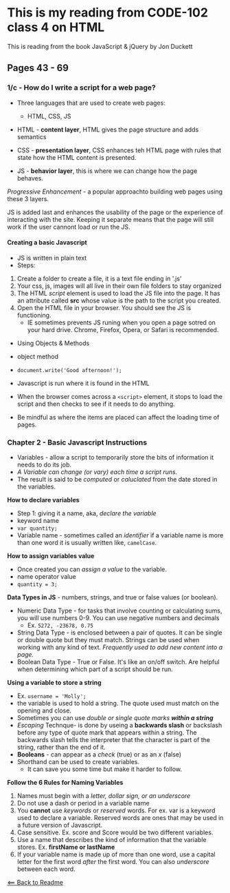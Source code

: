 # This is my reading from CODE-102 class 4 on HTML

This is reading from the book JavaScript & jQuery by Jon Duckett

## Pages 43 - 69
### 1/c - How do I write a script for a web page?

- Three languages that are used to create web pages:
    - HTML, CSS, JS

- HTML - **content layer**, HTML gives the page structure and adds semantics
- CSS - **presentation layer**, CSS enhances teh HTML page with rules that state how the HTML content is presented.
- JS - **behavior layer**, this is where we can change how the page behaves.

*Progressive Enhancement* - a popular approachto building web pages using these 3 layers.

JS is added last and enhances the usability of the page or the experience of interacting with the site. Keeping it separate means that the page will still work if the user cannont load or run the JS.

#### Creating a basic Javascript

- JS is written in plain text
- Steps:
1. Create a folder to create a file, it is a text file ending in '.js'
2. Your css, js, images will all live in their own file folders to stay organized
3. The HTML *script* element is used to load the JS file into the page. It has an attribute called **src** whose value is the path to the script you created.
4. Open the HTML file in your browser. You should see the JS is functioning.
    - IE sometimes prevents JS runing when you open a page sotred on your hard drive. Chrome, Firefox, Opera, or Safari is recommended.

- Using Objects & Methods
- object        method
- ``document.write('Good afternoon!');``

- Javascript is run where it is found in the HTML
- When the browser comes across a ``<script>`` element, it stops to load the script and then checks to see if it needs to do anything.
- Be mindful as where the items are placed can affect the loading time of pages.


### Chapter 2 - Basic Javascript Instructions

- Variables - allow a script to temporarily store the bits of information it needs to do its job.
- *A Variable can change (or vary) each time a script runs.*
- The result is said to be *computed* or *caluclated* from the date stored in the variables.

**How to declare variables**
- Step 1: giving it a name, aka, *declare the variable*
- keyword      name
- ``var quantity;``
- Variable name - sometimes called an *identifier* if a variable name is more than one word it is usually written like, ``camelCase``.

**How to assign variables value**
- Once created you can *assign a value* to the variable.
- name    operator      value
- ``quantity = 3;``

**Data Types in JS** - numbers, strings, and true or false values (or boolean).
- Numeric Data Type - for tasks that involve counting or calculating sums, you will use numbers 0-9. You can use negative numbers and decimals
    - Ex. ``5272, -23678, 0.75``
- String Data Type - is enclosed between a pair of quotes. It can be single or double quote but they must match. Strings can be used when working with any kind of text. *Frequently used to add new content into a page.*
- Boolean Data Type - True or False. It's like an on/off switch. Are helpful when determining which part of a script should be run.

**Using a variable to store a string**
- Ex. ``username = 'Molly';``
- the variable is used to hold a string. The quote used must match on the opening and close.
- Sometimes you can use *double or single quote marks* ***within a string***
- *Escaping* Technque- is done by useing a **backwards slash** or backslash before any type of quote mark that appears within a string. The backwards slash tells the interpreter that the character is part of the string, rather than the end of it.
- **Booleans** - can appear as a *check* (true) or as an *x* (false)
- Shorthand can be used to create variables.
    - It can save you some time but make it harder to follow.

**Follow the 6 Rules for Naming Variables**
1. Names must begin with a *letter, dollar sign, or an underscore*
1. Do not use a dash or period in a variable name
1. You **cannot** use *keywords* or *reserved* words. For ex. var is a keyword used to declare a variable. Reserved words are ones that may be used in a future version of Javascript.
1. Case sensitive. Ex. score and Score would be two different variables.
1. Use a name that describes the kind of information that the variable stores. Ex. **firstName or lastName**
1. If your variable name is made up of more than one word, use a capital letter for the first word *after* the first word. You can also *underscore* between each word.
    
[<== Back to Readme](README.md)